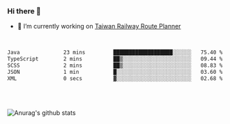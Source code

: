 ### Hi there 👋

- 🔭 I’m currently working on [Taiwan Railway Route Planner](https://github.com/Taiwan-Railway-Route-Planner)

<br/>

<!--START_SECTION:waka-->

```txt
Java              23 mins         ███████████████████░░░░░░   75.40 %
TypeScript        2 mins          ██▒░░░░░░░░░░░░░░░░░░░░░░   09.44 %
SCSS              2 mins          ██▒░░░░░░░░░░░░░░░░░░░░░░   08.83 %
JSON              1 min           █░░░░░░░░░░░░░░░░░░░░░░░░   03.60 %
XML               0 secs          ▓░░░░░░░░░░░░░░░░░░░░░░░░   02.68 %
```

<!--END_SECTION:waka-->

<br/>
<br/>

![Anurag's github stats](https://github-readme-stats.vercel.app/api?username=DepickereSven&show_icons=true&theme=tokyonight)



<!--
**DepickereSven/DepickereSven** is a ✨ _special_ ✨ repository because its `README.md` (this file) appears on your GitHub profile.

Here are some ideas to get you started:

- 🔭 I’m currently working on ...
- 🌱 I’m currently learning ...
- 👯 I’m looking to collaborate on ...
- 🤔 I’m looking for help with ...
- 💬 Ask me about ...
- 📫 How to reach me: ...
- 😄 Pronouns: ...
- ⚡ Fun fact: ...
-->
